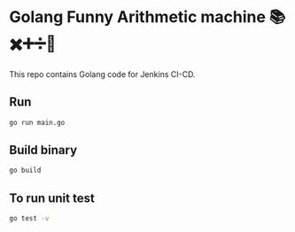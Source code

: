 # Golang Funny Arithmetic machine 📚✖️➕➗🔢
This repo contains Golang code for Jenkins CI-CD.

## Run
```bash
go run main.go
```

## Build binary
```bash
go build
```
## To run unit test
```bash
go test -v
```
